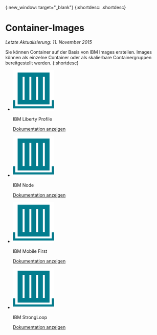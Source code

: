 {:new_window: target="_blank"}
{:shortdesc: .shortdesc}

# Container-Images
*Letzte Aktualisierung: 11. November 2015*

Sie können Container auf der Basis von IBM Images erstellen. Images können als einzelne Container oder als skalierbare Containergruppen bereitgestellt werden.
{:shortdesc}

<ul class="runtimeIconList">
<li>
<p class="runtimeIcon"><img src="images/container-image_ibm.svg" alt="IBM Images" /></p>
<p class="runtimeTitle">IBM Liberty Profile</p>
<p class="runtimeLink"><a format="html" href="../images/docker_image_ibmliberty/ibmliberty_starter.html" scope="peer">Dokumentation anzeigen</a></p>
</li>
<li>
<p class="runtimeIcon"><img src="images/container-image_ibm.svg" alt="IBM Images" /></p>
<p class="runtimeTitle">IBM Node</p>
<p class="runtimeLink"><a format="html" href="../images/docker_image_ibmnode/ibmnode_starter.html" scope="peer">Dokumentation anzeigen</a></p>
</li>
<li>
<p class="runtimeIcon"><img src="images/container-image_ibm.svg" alt="IBM Images" /></p>
<p class="runtimeTitle">IBM Mobile First</p>
<p class="runtimeLink"><a format="html" href="../images/mobilefirst/index.html" scope="peer">Dokumentation anzeigen</a></p>
</li>
<li>
<p class="runtimeIcon"><img src="images/container-image_ibm.svg" alt="IBM Images" /></p>
<p class="runtimeTitle">IBM StrongLoop</p>
<p class="runtimeLink"><a format="html" href="../images/ibmnode_strong_pm/ibmnode_strong-pm_starter.html" scope="peer">Dokumentation anzeigen</a></p>
</li>
</ul>
